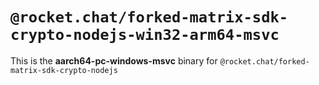 # `@rocket.chat/forked-matrix-sdk-crypto-nodejs-win32-arm64-msvc`

This is the **aarch64-pc-windows-msvc** binary for `@rocket.chat/forked-matrix-sdk-crypto-nodejs`
